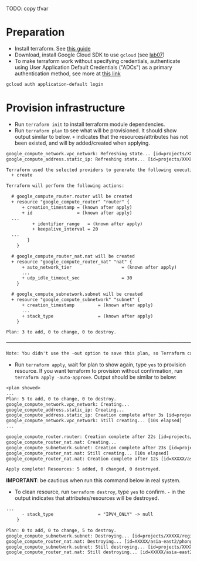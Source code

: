 TODO: copy tfvar

# Preparation
- Install terraform. See [this guide](https://developer.hashicorp.com/terraform/tutorials/aws-get-started/install-cli)
- Download, install Google Cloud SDK to use `gcloud` (see [lab07](../lab07/README.md))
- To make terraform work without specifying credentials, authenticate using User Application Default Credentials ("ADCs") as a primary authentication method, see more at [this link](https://registry.terraform.io/providers/hashicorp/google/latest/docs/guides/provider_reference.html#running-terraform-on-your-workstation)
```bash
gcloud auth application-default login
```

# Provision infrastructure
- Run `terraform init` to install terraform module dependencies.
- Run `terraform plan` to see what will be provisioned. It should show output similar to below. `+` indicates that the resources/attributes has not been existed, and will by added/created when applying.

```txt
google_compute_network.vpc_network: Refreshing state... [id=projects/XXXX/global/networks/phongvq-test-vpc-network]
google_compute_address.static_ip: Refreshing state... [id=projects/XXXX/regions/asia-east2/addresses/phongvq-test-static-ip]

Terraform used the selected providers to generate the following execution plan. Resource actions are indicated with the following symbols:
  + create

Terraform will perform the following actions:

  # google_compute_router.router will be created
  + resource "google_compute_router" "router" {
      + creation_timestamp = (known after apply)
      + id                 = (known after apply)
  ...
          + identifier_range   = (known after apply)
          + keepalive_interval = 20
  ...
        }
    }

  # google_compute_router_nat.nat will be created
  + resource "google_compute_router_nat" "nat" {
      + auto_network_tier                   = (known after apply)
      ...
      + udp_idle_timeout_sec                = 30
    }

  # google_compute_subnetwork.subnet will be created
  + resource "google_compute_subnetwork" "subnet" {
      + creation_timestamp         = (known after apply)
      ...
      + stack_type                 = (known after apply)
    }

Plan: 3 to add, 0 to change, 0 to destroy.

────────────────────────────────────────────────────────────────────────────────────────────────────────────────────────────────────────────────────────────────

Note: You didn't use the -out option to save this plan, so Terraform can't guarantee to take exactly these actions if you run "terraform apply" now.

```

- Run `terraform apply`, wait for plan to show again, type `yes` to provision resource. If you want terraform to provision without confirmation, run `terraform apply -auto-approve`. Output should be similar to below:

```txt
<plan showed>
...
Plan: 5 to add, 0 to change, 0 to destroy.
google_compute_network.vpc_network: Creating...
google_compute_address.static_ip: Creating...
google_compute_address.static_ip: Creation complete after 3s [id=projects/XXXXX/regions/asia-east2/addresses/phongvq-test-static-ip]
google_compute_network.vpc_network: Still creating... [10s elapsed]
...

google_compute_router.router: Creation complete after 22s [id=projects/XXXXX/regions/asia-east2/routers/phongvq-test-router]
google_compute_router_nat.nat: Creating...
google_compute_subnetwork.subnet: Creation complete after 23s [id=projects/XXXXX/regions/asia-east2/subnetworks/phongvq-test-subnet]
google_compute_router_nat.nat: Still creating... [10s elapsed]
google_compute_router_nat.nat: Creation complete after 12s [id=XXXXX/asia-east2/phongvq-test-router/phongvq-test-nat]

Apply complete! Resources: 5 added, 0 changed, 0 destroyed.

```

__IMPORTANT__: be cautious when run this command below in real system.

- To clean resource, run `terraform destroy`, type `yes` to confirm. `-` in the output indicates that attributes/resources will be destroyed.

```txt
...
      - stack_type                 = "IPV4_ONLY" -> null
    }

Plan: 0 to add, 0 to change, 5 to destroy.
google_compute_subnetwork.subnet: Destroying... [id=projects/XXXXX/regions/asia-east2/subnetworks/phongvq-test-subnet]
google_compute_router_nat.nat: Destroying... [id=XXXXX/asia-east2/phongvq-test-router/phongvq-test-nat]
google_compute_subnetwork.subnet: Still destroying... [id=projects/XXXXX/regions/asia-east2/subnetworks/phongvq-test-subnet, 10s elapsed]
google_compute_router_nat.nat: Still destroying... [id=XXXXX/asia-east2/phongvq-test-router/phongvq-test-nat, 10s elapsed]

```
